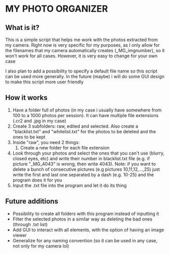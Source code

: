 # MY PHOTO ORGANIZER

## What is it?
This is a simple script that helps me work with the photos extracted from my camera. Right now is very specific for my purposes, as I only allow for the filenames that my camera automatically creates (_MG_imgnumber), so it won't work for all cases. However, it is very easy to change for your own case

I also plan to add a possibility to specify a default file name so this script can be used more generally.
In the future (maybe) i will do some GUI design to make this script more user friendly

## How it works

1. Have a folder full of photos (in my case i usually have somewhere from 100 to a 1000 photos per session). It can have multiple file extensions (.cr2 and .jpg in my case)
2. Create 3 subfolders: raw, edited and selected. Also create a "blacklist.txt" and "whitelist.txt" for the photos to be deleted and the ones to be kept
3. Inside "raw", you need 2 things:
   1. Create a new folder for each file extension
4. Look through your photos and select the ones that you can't use (blurry, closed eyes, etc) and write their number in blacklist.txt file (e.g. if picture "_MG_4043" is wrong, then write 4043). Note: if you want to delete a bunch of consecutive pictures (e.g pictures 10,11,12,...,25) just write the first and last one separated by a dash (e.g. 10-25) and the program does it for you
5. Input the .txt file into the program and let it do its thing

## Future additions
- Possibility to create all folders with this program instead of inputting it
- Filter the selected photos in a similar way as deleting the bad ones (through .txt list)
- Add GUI to interact with all elements, with the option of having an image viewer
- Generalize for any naming convention (so it can be used in any case, not only for my camera lol)
